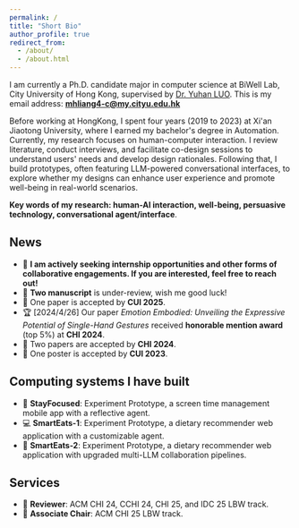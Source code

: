 ```yaml
---
permalink: /
title: "Short Bio"
author_profile: true
redirect_from: 
  - /about/
  - /about.html
---
```


I am currently a Ph.D. candidate major in computer science at BiWell Lab, City University of Hong Kong, supervised by [Dr. Yuhan LUO](https://yuhanlolo.github.io/me/). This is my email address: **mhliang4-c@my.cityu.edu.hk**

Before working at HongKong, I spent four years (2019 to 2023) at Xi'an Jiaotong University, where I earned my bachelor's degree in Automation. Currently, my research focuses on human-computer interaction. I review literature, conduct interviews, and facilitate co-design sessions to understand users' needs and develop design rationales. Following that, I build prototypes, often featuring LLM-powered conversational interfaces, to explore whether my designs can enhance user experience and promote well-being in real-world scenarios.

**Key words of my research: human-AI interaction, well-being, persuasive technology, conversational agent/interface**. 

## News
- 🔎 **I am actively seeking internship opportunities and other forms of collaborative engagements. If you are interested, feel free to reach out!**
- 🙈 **Two manuscript** is under-review, wish me good luck!
- 📝 One paper is accepted by **CUI 2025**.
- 🏆 [2024/4/26] Our paper *Emotion Embodied: Unveiling the Expressive Potential of Single-Hand Gestures* received **honorable mention award** (top 5%) at **CHI 2024**.
- 📝 Two papers are accepted by **CHI 2024**.
- 📝 One poster is accepted by **CUI 2023**.

## Computing systems I have built
- 📱  **StayFocused**: Experiment Prototype, a screen time management mobile app with a reflective agent.
- 💻 **SmartEats-1**: Experiment Prototype, a dietary recommender web application with a customizable agent.
- 🤖 **SmartEats-2**: Experiment Prototype, a dietary recommender web application with upgraded multi-LLM collaboration pipelines.
  
## Services
- 👤 **Reviewer**: ACM CHI 24, CCHI 24, CHI 25, and IDC 25 LBW track.
- 👥 **Associate Chair**: ACM CHI 25 LBW track.



